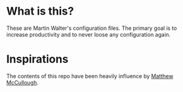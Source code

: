 # What is this?
These are Martin Walter's configuration files. The primary goal is to increase productivity and to never loose any configuration again.

# Inspirations
The contents of this repo have been heavily influence by [Matthew McCullough](https://github.com/matthewmccullough/dotfiles).
